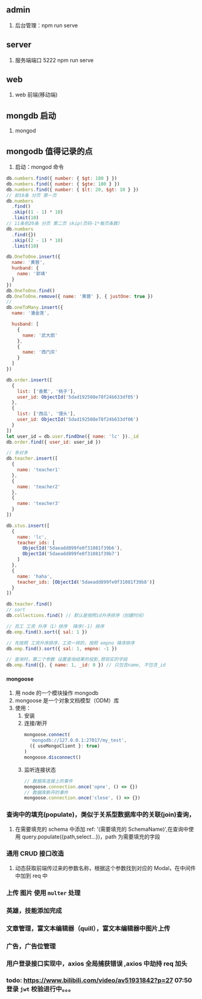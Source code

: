 ## admin

1. 后台管理：npm run serve

## server

1. 服务端端口 5222 npm run serve

## web

1. web 前端(移动端)

## mongdb 启动

1. mongod

## mongodb 值得记录的点

1. 启动：mongod 命令

```javascript
db.numbers.find({ number: { $gt: 180 } })
db.numbers.find({ number: { $gte: 180 } })
db.numbers.find({ number: { $lt: 20, $gt: 10 } })
// 前10条 分页 第一页
db.numbers
  .find()
  .skip((1 - 1) * 10)
  .limit(10)
// 11条到20条 分页 第二页 skip(页码-1*每页条数)
db.numbers
  .find({})
  .skip((2 - 1) * 10)
  .limit(10)

db.OneToOne.insert({
  name: '黄蓉',
  hunband: {
    name: '郭靖'
  }
})
db.OneToOne.find()
db.OneToOne.remove({ name: '黄蓉' }, { justOne: true })
//
db.oneToMany.insert({
  name: '潘金莲',

  husband: [
    {
      name: '武大郎'
    },
    {
      name: '西门庆'
    }
  ]
})

db.order.insert([
  {
    list: ['香蕉', '桃子'],
    user_id: ObjectId('5dad192508e78f24b633df05')
  },
  {
    list: ['西瓜', '馒头'],
    user_id: ObjectId('5dad192508e78f24b633df06')
  }
])
let user_id = db.user.findOne({ name: 'lc' })._id
db.order.find({ user_id: user_id })

// 多对多
db.teacher.insert([
  {
    name: 'teacher1'
  },
  {
    name: 'teacher2'
  },
  {
    name: 'teacher3'
  }
])

db.stus.insert([
  {
    name: 'lc',
    teacher_ids: [
      ObjectId('5daeadd899fe0f31081f39b6'),
      ObjectId('5daeadd899fe0f31081f39b7')
    ]
  },
  {
    name: 'haha',
    teacher_ids: [ObjectId('5daeadd899fe0f31081f39b8')]
  }
])

db.teacher.find()
// sort
db.collections.find() // 默认是按照id升序排序（创建时间）

// 员工 工资 升序（1）排序  降序(-1) 排序
db.emp.find().sort({ sal: 1 })

// 先按照 工资升序排序，工资一样的，按照 empno 降序排序
db.emp.find().sort({ sal: 1, empno: -1 })

// 查询时，第二个参数 设置查询结果的投影,想现实的字段
db.emp.find({}, { name: 1, _id: 0 }) // 只包含name, 不包含_id
```

#### mongoose

1. 用 node 的一个模块操作 mongodb
2. mongoose 是一个对象文档模型（ODM）库
3. 使用：
   1. 安装
   2. 连接/断开
      ```javascript
      mongoose.connect(
        'mongodb://127.0.0.1:27017/my_test',
        ({ useMongoClient }: true)
      )
      mongoose.disconnect()
      ```
   3. 监听连接状态
      ```javascript
      // 数据库连接上的事件
      mongoose.connection.once('opne', () => {})
      // 数据库断开的事件
      mongoose.connection.once('close', () => {})
      ```

### 查询中的填充(populate)，类似于关系型数据库中的关联(join)查询，

1. 在需要填充的 schema 中添加 ref: '(需要填充的 SchemaName)',在查询中使用 query.populate({path,select...})，path 为需要填充的字段

### 通用 CRUD 接口改造

1. 动态获取前端传过来的参数名称，根据这个参数找到对应的 Modal，在中间件中加到 req 中

### 上传 图片 使用 `multer` 处理

### 英雄，技能添加完成

### 文章管理，富文本编辑器（quill），富文本编辑器中图片上传

### 广告，广告位管理

### 用户登录接口实现中，axios 全局捕获错误 ,axios 中劫持 req 加头

### todo: https://www.bilibili.com/video/av51931842?p=27 07:50 登录 `jwt` 校验进行中。。。

